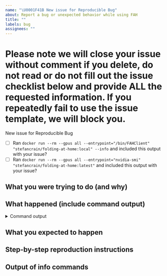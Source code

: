 ```yaml
---
name: "\U0001F41B New issue for Reproducible Bug"
about: Report a bug or unexpected behavior while using FAH
title: ""
labels: bug
assignees: ""
---
```


# Please note we will close your issue without comment if you delete, do not read or do not fill out the issue checklist below and provide ALL the requested information. If you repeatedly fail to use the issue template, we will block you.

New issue for Reproducible Bug

- [ ] Ran `docker run --rm --gpus all --entrypoint="/bin/FAHClient" "stefancrain/folding-at-home:local" --info` and included this output with your issue?
- [ ] Ran `docker run --rm --gpus all --entrypoint="nvidia-smi" "stefancrain/folding-at-home:latest"` and included this output with your issue?

<!-- To help us debug your issue, please complete these sections: -->

## What you were trying to do (and why)

<!-- replace me -->

## What happened (include command output)

<!-- replace me -->

<details>
  <summary>Command output</summary>
  <pre>

  <!-- replace this with the command output -->

  </pre>
</details>

## What you expected to happen

<!-- replace me -->

## Step-by-step reproduction instructions

<!-- replace me -->

## Output of info commands

<pre>
<!-- replace me -->
</pre>
